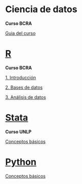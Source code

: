 # Ciencia de datos

**Curso BCRA**   

[Guia del curso](https://msangia.github.io/CienciaDatos/index.html "Contenidos.")

# [R](https://cran.r-project.org/) 

**Curso BCRA**   

[1. Introducción](https://msangia.github.io/R/intro.html "Conceptos basicos. Objetos.")

[2. Bases de datos](https://msangia.github.io/R/basedatos.html "Manipulacion de base de datos.")

[3. Análisis de datos](https://msangia.github.io/R/analisis.html "Analisis basico de datos.")


# [Stata](https://www.stata.com/)

**Curso UNLP** 

[Conceptos básicos](https://msangia.github.io/stata.html "Desarrollo de un proyecto.")    

# [Python](https://www.anaconda.com/)

[Conceptos básicos](https://msangia.github.io/Python/python.html "Pagina en desarrollo.")   
